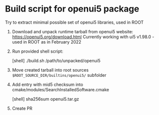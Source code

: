 # Build script for openui5 package

Try to extract minimal possible set of openui5 libraries, used in ROOT

1. Download and unpack runtime tarball from openui5 website: https://openui5.org/download.html
   Currently working with ui5 v1.98.0 - used in ROOT as in February 2022

2. Run provided shell script:

    [shell] ./build.sh /path/to/unpacked/openui5

3. Move created tarball into root sources `$ROOT_SOURCE_DIR/builtins/openui5/` subfolder

4. Add entry with mid5 checksum into cmake/modules/SearchInstalledSoftware.cmake

    [shell] sha256sum openui5.tar.gz

5. Create PR
